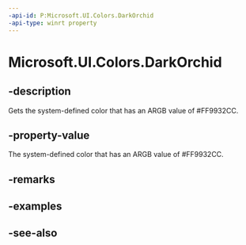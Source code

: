 ```yaml
---
-api-id: P:Microsoft.UI.Colors.DarkOrchid
-api-type: winrt property
---
```


<!-- Property syntax
public Windows.UI.Color DarkOrchid { get; }
-->

# Microsoft.UI.Colors.DarkOrchid

## -description

Gets the system-defined color that has an ARGB value of #FF9932CC.

## -property-value

The system-defined color that has an ARGB value of #FF9932CC.

## -remarks

## -examples

## -see-also
